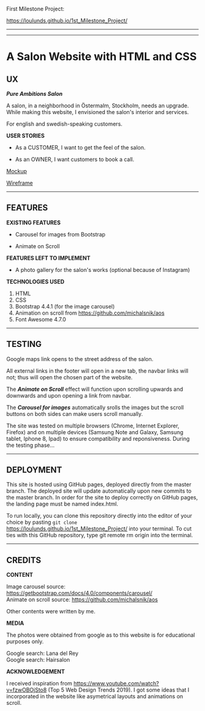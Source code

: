 First Milestone Project: 

https://loulunds.github.io/1st_Milestone_Project/

--------

---
A Salon Website with HTML and CSS
===

UX
-----------

_**Pure Ambitions Salon**_

A salon, in a neighborhood in Östermalm, Stockholm, needs an upgrade. 
While making this website, I envisioned the salon's interior and services.

For english and swedish-speaking customers.

**USER STORIES**

* As a CUSTOMER, I want to get the feel of the salon. 

* As an OWNER, I want customers to book a call.

<a href="/mockup_wireframe/mockup.jpg">Mockup</a>

<a href="/mockup_wireframe/wireframe.jpg">Wireframe</a>

---

FEATURES
---------------

**EXISTING FEATURES**

* Carousel for images from Bootstrap

* Animate on Scroll 

**FEATURES LEFT TO IMPLEMENT**

* A photo gallery for the salon's works (optional because of Instagram)



**TECHNOLOGIES USED**


1. HTML
2. CSS
3. Bootstrap 4.4.1 (for the image carousel)
4. Animation on scroll from https://github.com/michalsnik/aos
5. Font Awesome 4.7.0

---
TESTING
----



Google maps link opens to the street address of the salon.

All external links in the footer will open in a new tab, the navbar links will not; thus will open the chosen part of the website. 

The _**Animate on Scroll**_ effect will function upon scrolling upwards and downwards and upon opening a link from navbar.

The _**Carousel for images**_ automatically srolls the images but the scroll buttons on both sides can make users scroll manually.

The site was tested on multiple browsers (Chrome, Internet Explorer, Firefox) and on multiple devices (Samsung Note and Galaxy, Samsung tablet, Iphone 8, Ipad) to ensure compatibility and reponsiveness. 
During the testing phase...

---

DEPLOYMENT
---

This site is hosted using GitHub pages, deployed directly from the master branch. The deployed site will update automatically upon new commits to the master branch. 
In order for the site to deploy correctly on GitHub pages, the landing page must be named index.html.

To run locally, you can clone this repository directly into the editor of your choice by pasting `git clone`
 https://loulunds.github.io/1st_Milestone_Project/ into your terminal. To cut ties with this GitHub repository,
 type git remote rm origin into the terminal.

 ---

CREDITS
------

**CONTENT**

Image carousel  source: https://getbootstrap.com/docs/4.0/components/carousel/  
Animate on scroll source: https://github.com/michalsnik/aos

Other contents were written by me. 

**MEDIA**

The photos were obtained from google as to this website is for educational purposes only.

Google search: Lana del Rey  
Google search: Hairsalon

**ACKNOWLEDGEMENT**

I received inspiration from https://www.youtube.com/watch?v=fzwOBOjSto8 (Top 5 Web Design Trends 2019). 
I got some ideas that I incorporated in the website like asymetrical layouts and animations on scroll. 

